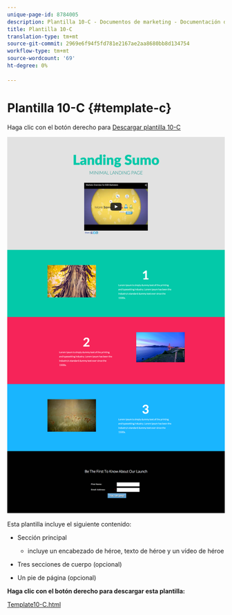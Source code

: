 ```yaml
---
unique-page-id: 8784005
description: Plantilla 10-C - Documentos de marketing - Documentación del producto
title: Plantilla 10-C
translation-type: tm+mt
source-git-commit: 2969e6f94f5fd781e2167ae2aa8680bb8d134754
workflow-type: tm+mt
source-wordcount: '69'
ht-degree: 0%

---
```



# Plantilla 10-C {#template-c}

Haga clic con el botón derecho para [Descargar plantilla 10-C](http://docs.marketo.com/download/attachments/8784005/template-10c.html?version=2&amp;modificationdate=1438210917000&amp;api=v2)

![](assets/image2015-7-27-10-3a57-3a9.png)

Esta plantilla incluye el siguiente contenido:

* Sección principal

   * incluye un encabezado de héroe, texto de héroe y un vídeo de héroe

* Tres secciones de cuerpo (opcional)
* Un pie de página (opcional)

**Haga clic con el botón derecho para descargar esta plantilla:**

[Template10-C.html](http://docs.marketo.com/download/attachments/8784005/template-10c.html?version=2&amp;modificationdate=1438210917000&amp;api=v2)
